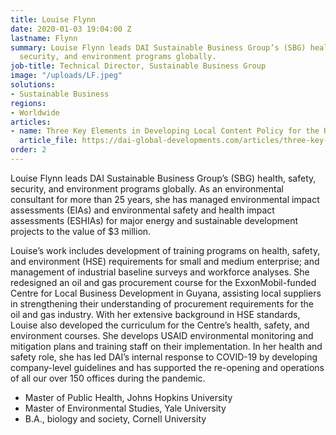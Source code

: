 ```yaml
---
title: Louise Flynn
date: 2020-01-03 19:04:00 Z
lastname: Flynn
summary: Louise Flynn leads DAI Sustainable Business Group’s (SBG) health, safety,
  security, and environment programs globally.
job-title: Technical Director, Sustainable Business Group
image: "/uploads/LF.jpeg"
solutions:
- Sustainable Business
regions:
- Worldwide
articles:
- name: Three Key Elements in Developing Local Content Policy for the Renewables Sector
  article_file: https://dai-global-developments.com/articles/three-key-elements-in-developing-local-content-policy-for-the-renewables-sector?utm_source=daidotcom
order: 2
---
```


Louise Flynn leads DAI Sustainable Business Group’s (SBG) health, safety, security, and environment programs globally. As an environmental consultant for more than 25 years, she has managed environmental impact assessments (EIAs) and environmental safety and health impact assessments (ESHIAs) for major energy and sustainable development projects to the value of $3 million.

Louise’s work includes development of training programs on health, safety, and environment (HSE) requirements for small and medium enterprise; and management of industrial baseline surveys and workforce analyses. She redesigned an oil and gas procurement course for the ExxonMobil-funded Centre for Local Business Development in Guyana, assisting local suppliers in strengthening their understanding of procurement requirements for the oil and gas industry. With her extensive background in HSE standards, Louise also developed the curriculum for the Centre’s health, safety, and environment courses.  She develops USAID environmental monitoring and mitigation plans and training staff on their implementation.  In her health and safety role, she has led DAI’s internal response to COVID-19 by developing company-level guidelines and has supported the re-opening and operations of all our over 150 offices during the pandemic.

* Master of Public Health, Johns Hopkins University
* Master of Environmental Studies, Yale University
* B.A., biology and society, Cornell University